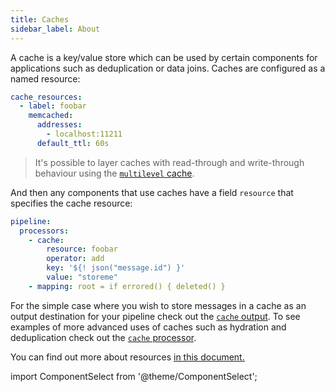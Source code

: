 ```yaml
---
title: Caches
sidebar_label: About
---
```


A cache is a key/value store which can be used by certain components for applications such as deduplication or data joins. Caches are configured as a named resource:

```yaml
cache_resources:
  - label: foobar
    memcached:
      addresses:
        - localhost:11211
      default_ttl: 60s
```

> It's possible to layer caches with read-through and write-through behaviour using the [`multilevel` cache][cache.multilevel].

And then any components that use caches have a field `resource` that specifies the cache resource:

```yaml
pipeline:
  processors:
    - cache:
        resource: foobar
        operator: add
        key: '${! json("message.id") }'
        value: "storeme"
    - mapping: root = if errored() { deleted() }
```

For the simple case where you wish to store messages in a cache as an output destination for your pipeline check out the [`cache` output][output.cache]. To see examples of more advanced uses of caches such as hydration and deduplication check out the [`cache` processor][processor.cache]. 

You can find out more about resources [in this document.][config.resources]

import ComponentSelect from '@theme/ComponentSelect';

<ComponentSelect type="caches"></ComponentSelect>

[cache.multilevel]: /docs/components/caches/multilevel
[processor.cache]: /docs/components/processors/cache
[output.cache]: /docs/components/outputs/cache
[config.resources]: /docs/configuration/resources